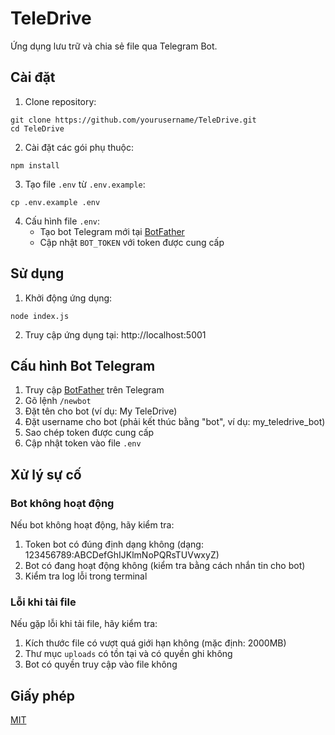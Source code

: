 # TeleDrive

Ứng dụng lưu trữ và chia sẻ file qua Telegram Bot.

## Cài đặt

1. Clone repository:
```
git clone https://github.com/yourusername/TeleDrive.git
cd TeleDrive
```

2. Cài đặt các gói phụ thuộc:
```
npm install
```

3. Tạo file `.env` từ `.env.example`:
```
cp .env.example .env
```

4. Cấu hình file `.env`:
   - Tạo bot Telegram mới tại [BotFather](https://t.me/BotFather)
   - Cập nhật `BOT_TOKEN` với token được cung cấp

## Sử dụng

1. Khởi động ứng dụng:
```
node index.js
```

2. Truy cập ứng dụng tại: http://localhost:5001

## Cấu hình Bot Telegram

1. Truy cập [BotFather](https://t.me/BotFather) trên Telegram
2. Gõ lệnh `/newbot`
3. Đặt tên cho bot (ví dụ: My TeleDrive)
4. Đặt username cho bot (phải kết thúc bằng "bot", ví dụ: my_teledrive_bot)
5. Sao chép token được cung cấp
6. Cập nhật token vào file `.env`

## Xử lý sự cố

### Bot không hoạt động

Nếu bot không hoạt động, hãy kiểm tra:

1. Token bot có đúng định dạng không (dạng: 123456789:ABCDefGhIJKlmNoPQRsTUVwxyZ)
2. Bot có đang hoạt động không (kiểm tra bằng cách nhắn tin cho bot)
3. Kiểm tra log lỗi trong terminal

### Lỗi khi tải file

Nếu gặp lỗi khi tải file, hãy kiểm tra:

1. Kích thước file có vượt quá giới hạn không (mặc định: 2000MB)
2. Thư mục `uploads` có tồn tại và có quyền ghi không
3. Bot có quyền truy cập vào file không

## Giấy phép

[MIT](LICENSE) 